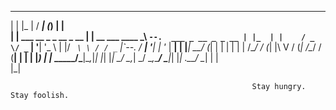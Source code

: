 
 _                               ___                  _____           _       _   
| |                             |_  |                /  ___|         (_)     | |  
| |     ___  __ _ _ __ _ __       | | __ ___   ____ _\ `--.  ___ _ __ _ _ __ | |_ 
| |    / _ \/ _` | '__| '_ \      | |/ _` \ \ / / _` |`--. \/ __| '__| | '_ \| __|
| |___|  __/ (_| | |  | | | | /\__/ / (_| |\ V / (_| /\__/ / (__| |  | | |_) | |_ 
\_____/\___|\__,_|_|  |_| |_| \____/ \__,_| \_/ \__,_\____/ \___|_|  |_| .__/ \__|
                                                                       | |        
                                                                       |_|   


                                                          Stay hungry. Stay foolish.